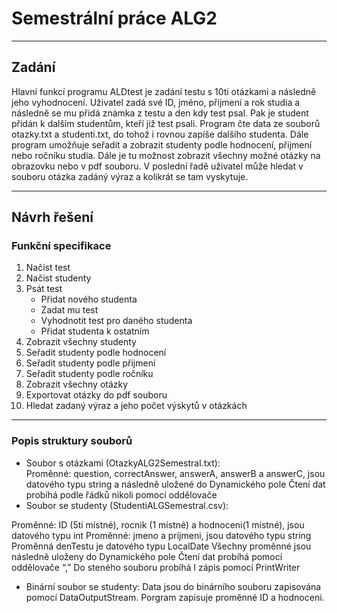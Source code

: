 # Semestrální práce ALG2 #
- - - -
## Zadání ##
Hlavní funkcí programu ALDtest je zadání testu s 10ti otázkami a následně jeho vyhodnocení. Uživatel zadá své ID, jméno, přijmení a rok studia a následně se mu přidá známka z testu a den kdy test psal. Pak je student přidán k dalším studentům, kteří již test psali. Program čte data ze souborů otazky.txt a studenti.txt, do tohož i rovnou zapíše dalšího studenta. Dále program umožňuje seřadit a zobrazit studenty podle hodnocení, přijmení nebo ročníku studia. Dále je tu možnost zobrazit všechny možné otázky na obrazovku nebo v pdf souboru. V poslední řadě uživatel může hledat v souboru otázka zadáný výraz a kolikrát se tam vyskytuje. 

- - - -
## Návrh řešení ##
### Funkční specifikace ###
1. Načíst test
2. Načíst studenty
3. Psát test 
    * Přidat nového studenta
    * Zadat mu test
    * Vyhodnotit test pro daného studenta
    * Přidat studenta k ostatním
4.    Zobrazit všechny studenty
5.    Seřadit studenty podle hodnocení
6.    Seřadit studenty podle přijmení
7.    Seřadit studenty podle ročníku
8.    Zobrazit všechny otázky
9.    Exportovat otázky do pdf souboru
10.	Hledat zadaný výraz a jeho počet výskytů v otázkách
- - - -
### Popis struktury souborů ###
   * Soubor s otázkami (OtazkyALG2Semestral.txt):  
   Proměnné: question, correctAnswer, answerA, answerB a answerC, jsou datového typu string a            následně uložené do Dynamického pole
   Čtení dat probíhá podle řádků nikoli pomocí oddělovače
   * Soubor se studenty (StudentiALGSemestral.csv):
   
   Proměnné: ID (5ti místné), rocnik (1 místné) a hodnoceni(1 místné), jsou datového typu int 
   Proměnné: jmeno a prijmeni, jsou datového typu string 
   Proměnná denTestu je datového typu LocalDate
   Všechny proměnné jsou následně uloženy do Dynamického pole
   Čtení dat probíhá pomocí oddělovače “,”
   Do steného souboru probíhá I zápis pomocí PrintWriter
   * Binární soubor se studenty:
   Data jsou do binárního souboru zapisována pomocí DataOutputStream. Porgram zapisuje proměnné ID a    hodnoceni. 




